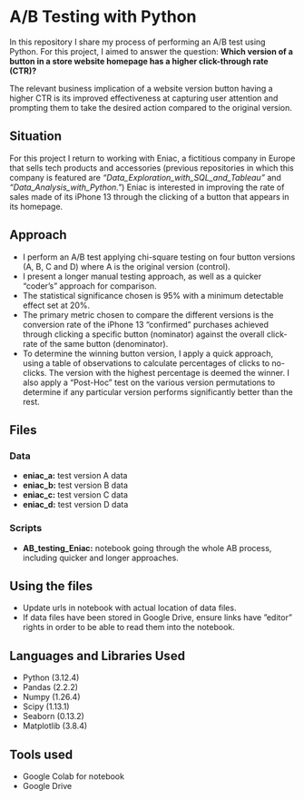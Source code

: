 # A/B Testing with Python

In this repository I share my process of performing an A/B test using Python.  For this project, I aimed to answer the question: **Which version of a button in a store website homepage has a higher click-through rate (CTR)?**

The relevant business implication of a website version button having a higher CTR is its improved effectiveness at capturing user attention and prompting them to take the desired action compared to the original version.

## Situation
For this project I return to working with Eniac, a fictitious company in Europe that sells tech products and accessories (previous repositories in which this company is featured are *“Data_Exploration_with_SQL_and_Tableau”* and *“Data_Analysis_with_Python."*)  Eniac is interested in improving the rate of sales made of its iPhone 13 through the clicking of a button that appears in its homepage. 

## Approach
* I perform an A/B test applying chi-square testing on four button versions (A, B, C and D) where A is the original version (control).
* I present a longer manual testing approach, as well as a quicker “coder’s” approach for comparison.
* The statistical significance chosen is 95% with a minimum detectable effect set at 20%.
* The primary metric chosen to compare the different versions is the conversion rate of the iPhone 13 “confirmed” purchases achieved through clicking a specific button (nominator) against the overall click-rate of the same button (denominator).
* To determine the winning button version, I apply a quick approach, using a table of observations to calculate percentages of clicks to no-clicks.  The version with the highest percentage is deemed the winner.  I also apply a “Post-Hoc” test on the various version permutations to determine if any particular version performs significantly better than the rest.

## Files

### Data
- **eniac_a:** test version A data
- **eniac_b:** test version B data
- **eniac_c:** test version C data
- **eniac_d:** test version D data

### Scripts
- **AB_testing_Eniac:** notebook going through the whole AB process, including quicker and longer approaches.

## Using the files

- Update urls in notebook with actual location of data files.
- If data files have been stored in Google Drive, ensure links have ”editor” rights in order to be able to read them into the notebook.

## Languages and Libraries Used

- Python (3.12.4)
- Pandas (2.2.2)
- Numpy (1.26.4)
- Scipy (1.13.1)
- Seaborn (0.13.2)
- Matplotlib (3.8.4)

## Tools used

- Google Colab for notebook
- Google Drive
